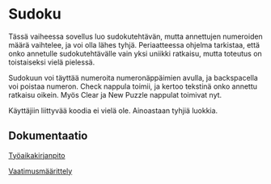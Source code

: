 # Sudoku

Tässä vaiheessa sovellus luo sudokutehtävän, mutta annettujen numeroiden määrä vaihtelee, ja voi olla lähes tyhjä. Periaatteessa ohjelma tarkistaa, että onko annetulle sudokutehtävälle vain yksi uniikki ratkaisu, mutta toteutus on toistaiseksi vielä pielessä.

Sudokuun voi täyttää numeroita numeronäppäimien avulla, ja backspacella voi poistaa numeron. Check nappula toimii, ja kertoo tekstinä onko annettu ratkaisu oikein. Myös Clear ja New Puzzle nappulat toimivat nyt.

Käyttäjiin liittyvää koodia ei vielä ole. Ainoastaan tyhjiä luokkia.

## Dokumentaatio
[Työaikakirjanpito](https://github.com/jkokko/otm-harjoitustyo/blob/master/dokumentointi/tyoaikakirjanpito.md)

[Vaatimusmäärittely](https://github.com/jkokko/otm-harjoitustyo/blob/master/dokumentointi/Vaatimusmaarittely.md)
